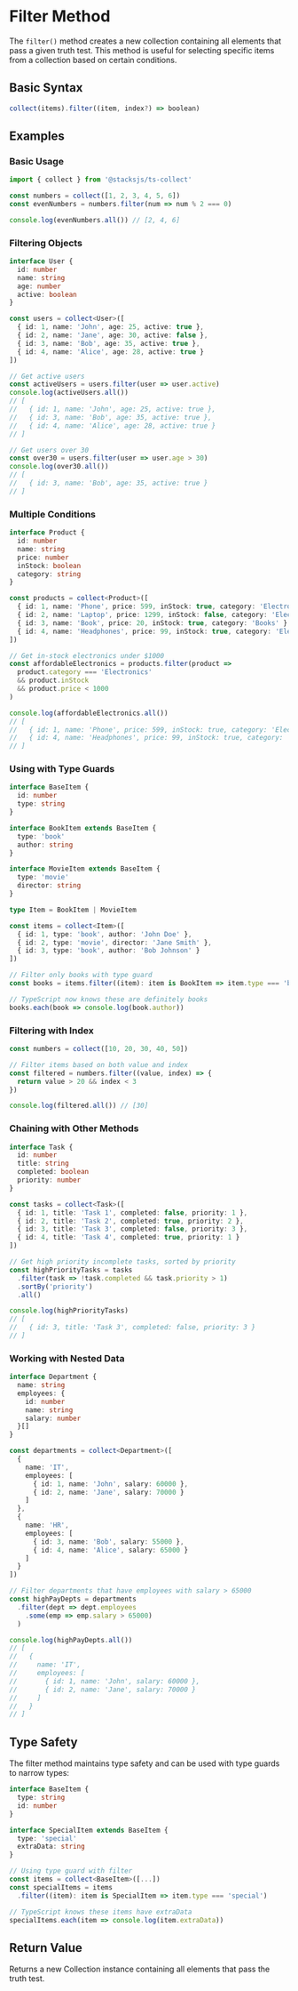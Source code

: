 # Filter Method

The `filter()` method creates a new collection containing all elements that pass a given truth test. This method is useful for selecting specific items from a collection based on certain conditions.

## Basic Syntax

```typescript
collect(items).filter((item, index?) => boolean)
```

## Examples

### Basic Usage

```typescript
import { collect } from '@stacksjs/ts-collect'

const numbers = collect([1, 2, 3, 4, 5, 6])
const evenNumbers = numbers.filter(num => num % 2 === 0)

console.log(evenNumbers.all()) // [2, 4, 6]
```

### Filtering Objects

```typescript
interface User {
  id: number
  name: string
  age: number
  active: boolean
}

const users = collect<User>([
  { id: 1, name: 'John', age: 25, active: true },
  { id: 2, name: 'Jane', age: 30, active: false },
  { id: 3, name: 'Bob', age: 35, active: true },
  { id: 4, name: 'Alice', age: 28, active: true }
])

// Get active users
const activeUsers = users.filter(user => user.active)
console.log(activeUsers.all())
// [
//   { id: 1, name: 'John', age: 25, active: true },
//   { id: 3, name: 'Bob', age: 35, active: true },
//   { id: 4, name: 'Alice', age: 28, active: true }
// ]

// Get users over 30
const over30 = users.filter(user => user.age > 30)
console.log(over30.all())
// [
//   { id: 3, name: 'Bob', age: 35, active: true }
// ]
```

### Multiple Conditions

```typescript
interface Product {
  id: number
  name: string
  price: number
  inStock: boolean
  category: string
}

const products = collect<Product>([
  { id: 1, name: 'Phone', price: 599, inStock: true, category: 'Electronics' },
  { id: 2, name: 'Laptop', price: 1299, inStock: false, category: 'Electronics' },
  { id: 3, name: 'Book', price: 20, inStock: true, category: 'Books' },
  { id: 4, name: 'Headphones', price: 99, inStock: true, category: 'Electronics' }
])

// Get in-stock electronics under $1000
const affordableElectronics = products.filter(product =>
  product.category === 'Electronics'
  && product.inStock
  && product.price < 1000
)

console.log(affordableElectronics.all())
// [
//   { id: 1, name: 'Phone', price: 599, inStock: true, category: 'Electronics' },
//   { id: 4, name: 'Headphones', price: 99, inStock: true, category: 'Electronics' }
// ]
```

### Using with Type Guards

```typescript
interface BaseItem {
  id: number
  type: string
}

interface BookItem extends BaseItem {
  type: 'book'
  author: string
}

interface MovieItem extends BaseItem {
  type: 'movie'
  director: string
}

type Item = BookItem | MovieItem

const items = collect<Item>([
  { id: 1, type: 'book', author: 'John Doe' },
  { id: 2, type: 'movie', director: 'Jane Smith' },
  { id: 3, type: 'book', author: 'Bob Johnson' }
])

// Filter only books with type guard
const books = items.filter((item): item is BookItem => item.type === 'book')

// TypeScript now knows these are definitely books
books.each(book => console.log(book.author))
```

### Filtering with Index

```typescript
const numbers = collect([10, 20, 30, 40, 50])

// Filter items based on both value and index
const filtered = numbers.filter((value, index) => {
  return value > 20 && index < 3
})

console.log(filtered.all()) // [30]
```

### Chaining with Other Methods

```typescript
interface Task {
  id: number
  title: string
  completed: boolean
  priority: number
}

const tasks = collect<Task>([
  { id: 1, title: 'Task 1', completed: false, priority: 1 },
  { id: 2, title: 'Task 2', completed: true, priority: 2 },
  { id: 3, title: 'Task 3', completed: false, priority: 3 },
  { id: 4, title: 'Task 4', completed: true, priority: 1 }
])

// Get high priority incomplete tasks, sorted by priority
const highPriorityTasks = tasks
  .filter(task => !task.completed && task.priority > 1)
  .sortBy('priority')
  .all()

console.log(highPriorityTasks)
// [
//   { id: 3, title: 'Task 3', completed: false, priority: 3 }
// ]
```

### Working with Nested Data

```typescript
interface Department {
  name: string
  employees: {
    id: number
    name: string
    salary: number
  }[]
}

const departments = collect<Department>([
  {
    name: 'IT',
    employees: [
      { id: 1, name: 'John', salary: 60000 },
      { id: 2, name: 'Jane', salary: 70000 }
    ]
  },
  {
    name: 'HR',
    employees: [
      { id: 3, name: 'Bob', salary: 55000 },
      { id: 4, name: 'Alice', salary: 65000 }
    ]
  }
])

// Filter departments that have employees with salary > 65000
const highPayDepts = departments
  .filter(dept => dept.employees
    .some(emp => emp.salary > 65000)
  )

console.log(highPayDepts.all())
// [
//   {
//     name: 'IT',
//     employees: [
//       { id: 1, name: 'John', salary: 60000 },
//       { id: 2, name: 'Jane', salary: 70000 }
//     ]
//   }
// ]
```

## Type Safety

The filter method maintains type safety and can be used with type guards to narrow types:

```typescript
interface BaseItem {
  type: string
  id: number
}

interface SpecialItem extends BaseItem {
  type: 'special'
  extraData: string
}

// Using type guard with filter
const items = collect<BaseItem>([...])
const specialItems = items
  .filter((item): item is SpecialItem => item.type === 'special')

// TypeScript knows these items have extraData
specialItems.each(item => console.log(item.extraData))
```

## Return Value

Returns a new Collection instance containing all elements that pass the truth test.
